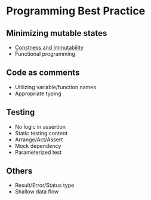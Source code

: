 # Programming Best Practice

## Minimizing mutable states
- [Constness and Immutability](./ConstnessAndImmutability.md)
- Functional programming

## Code as comments
- Utilizing variable/function names
- Appropriate typing

## Testing
- No logic in assertion
- Static testing content
- Arrange/Act/Assert
- Mock dependency
- Parameterized test

## Others
- Result/Error/Status type
- Shallow data flow


